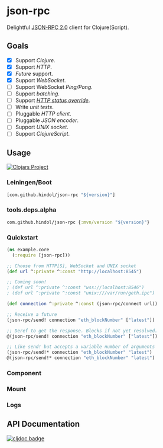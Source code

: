 # json-rpc

Delightful [JSON-RPC 2.0](https://www.jsonrpc.org/specification) client for Clojure(Script).

## Goals

- [x] Support *Clojure*.
- [x] Support *HTTP*.
- [x] *Future* support.
- [x] Support *WebSocket*.
- [ ] Support WebSocket *Ping/Pong*.
- [ ] Support *batching*.
- [ ] Support [*HTTP status override*](https://www.jsonrpc.org/historical/json-rpc-over-http.html#response-codes).
- [ ] Write *unit tests*.
- [ ] Pluggable *HTTP client*.
- [ ] Pluggable *JSON encoder*.
- [ ] Support *UNIX socket*.
- [ ] Support *ClojureScript*.

## Usage

[![Clojars Project](https://img.shields.io/clojars/v/com.github.hindol/json-rpc.svg)](https://clojars.org/com.github.hindol/json-rpc)

### Leiningen/Boot

```clojure
[com.github.hindol/json-rpc "${version}"]
```

### tools.deps.alpha

```clojure
com.github.hindol/json-rpc {:mvn/version "${version}"}
```

### Quickstart

```clojure
(ns example.core
  (:require [json-rpc]))

;; Choose from HTTP[S], WebSocket and UNIX socket
(def url ^:private ^:const "http://localhost:8545")

;; Coming soon!
; (def url ^:private ^:const "wss://localhost:8546")
; (def url ^:private ^:const "unix:///var/run/geth.ipc")

(def connection ^:private ^:const (json-rpc/connect url))

;; Receive a future
(json-rpc/send! connection "eth_blockNumber" ["latest"])

;; Deref to get the response. Blocks if not yet resolved.
@(json-rpc/send! connection "eth_blockNumber" ["latest"])

;; Like send! but accepts a variable number of arguments
(json-rpc/send!* connection "eth_blockNumber" "latest")
@(json-rpc/send!* connection "eth_blockNumber" "latest")
```

### Component

### Mount

### Logs

## API Documentation

[![cljdoc badge](https://cljdoc.org/badge/com.github.hindol/json-rpc)](https://cljdoc.org/d/com.github.hindol/json-rpc/CURRENT)
